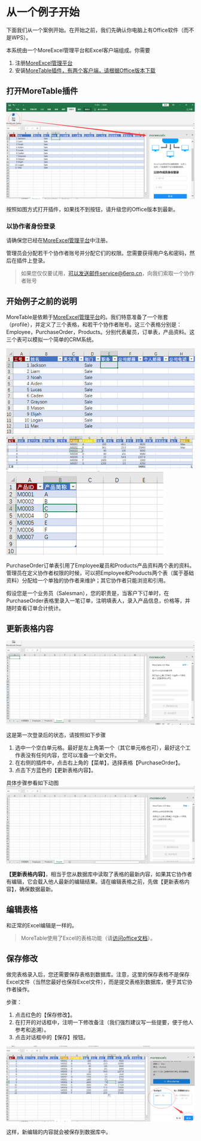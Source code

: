 # 从一个例子开始

下面我们从一个案例开始。在开始之前，我们先确认你电脑上有Office软件（而不是WPS）。

本系统由一个MoreExcel管理平台和Excel客户端组成。你需要

1. 注册[MoreExcel管理平台](https://me3.6erp.cn/admin/)
2. 安装[MoreTable插件，有两个客户端，请根据Office版本下载](https://www.6erp.cn/portfoliotype/moreexcel3)

## 打开MoreTable插件

![image](images/20190702162839.png)

按照如图方式打开插件，如果找不到按钮，请升级您的Office版本到最新。

### 以协作者身份登录

请确保您已经在[MoreExcel管理平台](https://me3.6erp.cn/admin/)中注册。

管理员会分配若干个协作者账号并分配它们的权限。您需要获得用户名和密码，然后在插件上登录。

> 如果您仅仅要试用，可以发送邮件service@6erp.cn，向我们索取一个协作者账号

## 开始例子之前的说明

MoreTable是依赖于[MoreExcel管理平台](https://me3.6erp.cn/mex/admin/home/)的。我们特意准备了一个账套（profile），并定义了三个表格，和若干个协作者账号。这三个表格分别是：Employee，PurchaseOrder，Products。分别代表雇员，订单表，产品资料。这三个表可以模拟一个简单的CRM系统。

![Employee](images/20190702164416.png)
![PurchaseOrder](images/20190702164603.png)
![Products](images/20190702164740.png)

PurchaseOrder订单表引用了Employee雇员和Products产品资料两个表的资料。管理员在定义协作者权限的时候，可以把Employee和Products两个表（属于基础资料）分配给一个单独的协作者来维护；其它协作者只能浏览和引用。

假设您是一个业务员（Salesman），您的职责是，当客户下订单时，在PurchaseOrder表格里录入一笔订单，注明填表人，录入产品信息，价格等，并随时查看订单合计统计。

## 更新表格内容

![image](images/20190702165854.png)

这是第一次登录后的状态，请按照如下步骤

1. 选中一个空白单元格。最好是左上角第一个（其它单元格也可），最好这个工作表没有任何内容，您可以准备一个新文件。
2. 在右侧的插件中，点击右上角的【菜单】，选择表格【PurchaseOrder】。
3. 点击下方蓝色的【更新表格内容】。

具体步骤参看如下动图
![gif](images/img20190228u.gif)

**【更新表格内容】**，相当于您从数据库中读取了表格的最新内容，如果其它协作者有编辑，它会载入他人最新的编辑结果。请在编辑表格之前，先做【更新表格内容】，确保数据最新。

## 编辑表格

和正常的Excel编辑是一样的。

> MoreTable使用了Excel的表格功能（请[访问office文档](https://support.office.com/zh-cn/article/excel-%e8%a1%a8%e6%a6%82%e8%bf%b0-7ab0bb7d-3a9e-4b56-a3c9-6c94334e492c?ocmsassetID=HA010048546&CorrelationId=308e1fb9-8ab2-474d-9551-98235cc08723&ui=zh-CN&rs=zh-CN&ad=CN)）。

## 保存修改

做完表格录入后，您还需要保存表格到数据库。注意，这里的保存表格不是保存Excel文件（当然您最好也保存Excel文件），而是提交表格到数据库，便于其它协作者操作。

步骤：

1. 点击红色的【保存修改】。
2. 在打开的对话框中，注明一下修改备注（我们强烈建议写一些提要，便于他人参考和追溯）。
3. 点击对话框中的【保存】按钮。

![image](images/20190702171832.png)

这样，新编辑的内容就会被保存到数据库中。


